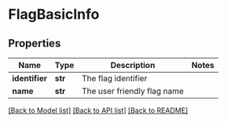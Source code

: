 # FlagBasicInfo

## Properties
Name | Type | Description | Notes
------------ | ------------- | ------------- | -------------
**identifier** | **str** | The flag identifier | 
**name** | **str** | The user friendly flag name | 

[[Back to Model list]](../README.md#documentation-for-models) [[Back to API list]](../README.md#documentation-for-api-endpoints) [[Back to README]](../README.md)

